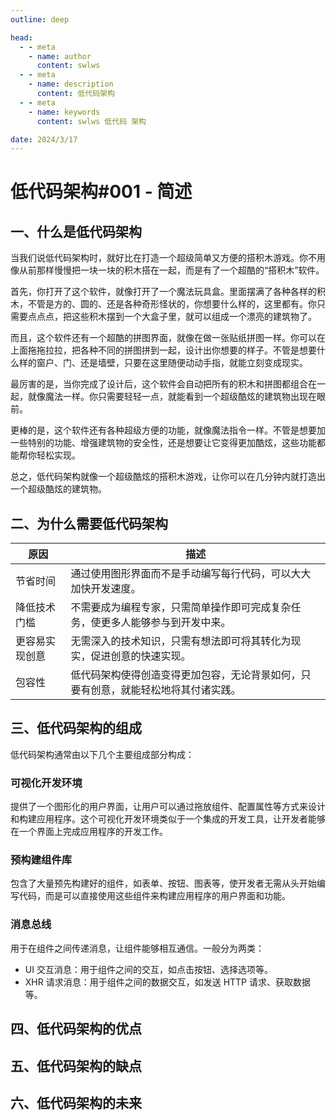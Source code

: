```yaml
---
outline: deep

head:
  - - meta
    - name: author
      content: swlws
  - - meta
    - name: description
      content: 低代码架构
  - - meta
    - name: keywords
      content: swlws 低代码 架构

date: 2024/3/17
---
```


# 低代码架构#001 - 简述

## 一、什么是低代码架构

当我们说低代码架构时，就好比在打造一个超级简单又方便的搭积木游戏。你不用像从前那样慢慢把一块一块的积木搭在一起，而是有了一个超酷的“搭积木”软件。

首先，你打开了这个软件，就像打开了一个魔法玩具盒。里面摆满了各种各样的积木，不管是方的、圆的、还是各种奇形怪状的，你想要什么样的，这里都有。你只需要点点点，把这些积木摆到一个大盒子里，就可以组成一个漂亮的建筑物了。

而且，这个软件还有一个超酷的拼图界面，就像在做一张贴纸拼图一样。你可以在上面拖拖拉拉，把各种不同的拼图拼到一起，设计出你想要的样子。不管是想要什么样的窗户、门、还是墙壁，只要在这里随便动动手指，就能立刻变成现实。

最厉害的是，当你完成了设计后，这个软件会自动把所有的积木和拼图都组合在一起，就像魔法一样。你只需要轻轻一点，就能看到一个超级酷炫的建筑物出现在眼前。

更棒的是，这个软件还有各种超级方便的功能，就像魔法指令一样。不管是想要加一些特别的功能、增强建筑物的安全性，还是想要让它变得更加酷炫，这些功能都能帮你轻松实现。

总之，低代码架构就像一个超级酷炫的搭积木游戏，让你可以在几分钟内就打造出一个超级酷炫的建筑物。

## 二、为什么需要低代码架构

| 原因           | 描述                                                                               |
| -------------- | ---------------------------------------------------------------------------------- |
| 节省时间       | 通过使用图形界面而不是手动编写每行代码，可以大大加快开发速度。                     |
| 降低技术门槛   | 不需要成为编程专家，只需简单操作即可完成复杂任务，使更多人能够参与到开发中来。     |
| 更容易实现创意 | 无需深入的技术知识，只需有想法即可将其转化为现实，促进创意的快速实现。             |
| 包容性         | 低代码架构使得创造变得更加包容，无论背景如何，只要有创意，就能轻松地将其付诸实践。 |

## 三、低代码架构的组成

低代码架构通常由以下几个主要组成部分构成：

### 可视化开发环境

提供了一个图形化的用户界面，让用户可以通过拖放组件、配置属性等方式来设计和构建应用程序。这个可视化开发环境类似于一个集成的开发工具，让开发者能够在一个界面上完成应用程序的开发工作。

### 预构建组件库

包含了大量预先构建好的组件，如表单、按钮、图表等，使开发者无需从头开始编写代码，而是可以直接使用这些组件来构建应用程序的用户界面和功能。

### 消息总线

用于在组件之间传递消息，让组件能够相互通信。一般分为两类：

- UI 交互消息：用于组件之间的交互，如点击按钮、选择选项等。
- XHR 请求消息：用于组件之间的数据交互，如发送 HTTP 请求、获取数据等。

## 四、低代码架构的优点

## 五、低代码架构的缺点

## 六、低代码架构的未来
